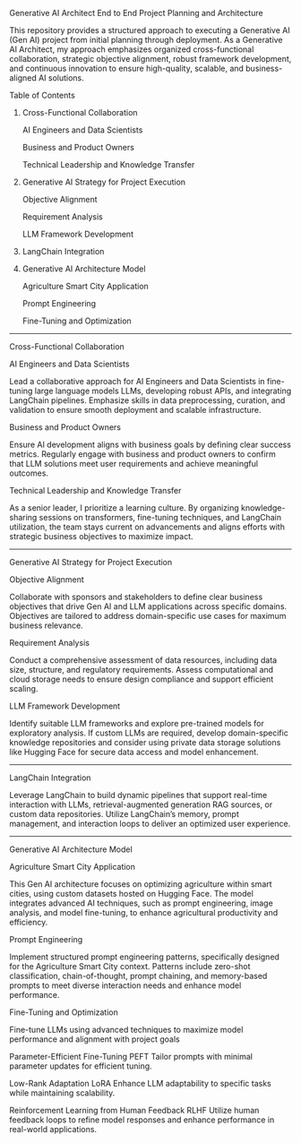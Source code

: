 Generative AI Architect End to End Project Planning and Architecture

This repository provides a structured approach to executing a Generative AI (Gen AI) project from initial planning through deployment. As a Generative AI Architect, my approach emphasizes organized cross-functional collaboration, strategic objective alignment, robust framework development, and continuous innovation to ensure high-quality, scalable, and business-aligned AI solutions.

Table of Contents

1. Cross-Functional Collaboration

   AI Engineers and Data Scientists

   Business and Product Owners

   Technical Leadership and Knowledge Transfer

2. Generative AI Strategy for Project Execution

   Objective Alignment

   Requirement Analysis

   LLM Framework Development

3. LangChain Integration

4. Generative AI Architecture Model

   Agriculture Smart City Application

   Prompt Engineering

   Fine-Tuning and Optimization

------------------------------------------------------------------------------------------------------

Cross-Functional Collaboration

AI Engineers and Data Scientists

Lead a collaborative approach for AI Engineers and Data Scientists in fine-tuning large language models LLMs, developing robust APIs, and integrating LangChain pipelines. Emphasize skills in data preprocessing, curation, and validation to ensure smooth deployment and scalable infrastructure.

Business and Product Owners

Ensure AI development aligns with business goals by defining clear success metrics. Regularly engage with business and product owners to confirm that LLM solutions meet user requirements and achieve meaningful outcomes.

Technical Leadership and Knowledge Transfer

As a senior leader, I prioritize a learning culture. By organizing knowledge-sharing sessions on transformers, fine-tuning techniques, and LangChain utilization, the team stays current on advancements and aligns efforts with strategic business objectives to maximize impact.

------------------------------------------------------------------------------------------------------

Generative AI Strategy for Project Execution

Objective Alignment

Collaborate with sponsors and stakeholders to define clear business objectives that drive Gen AI and LLM applications across specific domains. Objectives are tailored to address domain-specific use cases for maximum business relevance.

Requirement Analysis

Conduct a comprehensive assessment of data resources, including data size, structure, and regulatory requirements. Assess computational and cloud storage needs to ensure design compliance and support efficient scaling.

LLM Framework Development

Identify suitable LLM frameworks and explore pre-trained models for exploratory analysis. If custom LLMs are required, develop domain-specific knowledge repositories and consider using private data storage solutions like Hugging Face for secure data access and model enhancement.

------------------------------------------------------------------------------------------------------

LangChain Integration

Leverage LangChain to build dynamic pipelines that support real-time interaction with LLMs, retrieval-augmented generation RAG sources, or custom data repositories. Utilize LangChain’s memory, prompt management, and interaction loops to deliver an optimized user experience.

------------------------------------------------------------------------------------------------------

Generative AI Architecture Model

Agriculture Smart City Application

This Gen AI architecture focuses on optimizing agriculture within smart cities, using custom datasets hosted on Hugging Face. The model integrates advanced AI techniques, such as prompt engineering, image analysis, and model fine-tuning, to enhance agricultural productivity and efficiency.

Prompt Engineering

Implement structured prompt engineering patterns, specifically designed for the Agriculture Smart City context. Patterns include zero-shot classification, chain-of-thought, prompt chaining, and memory-based prompts to meet diverse interaction needs and enhance model performance.

Fine-Tuning and Optimization

Fine-tune LLMs using advanced techniques to maximize model performance and alignment with project goals

Parameter-Efficient Fine-Tuning PEFT Tailor prompts with minimal parameter updates for efficient tuning.

Low-Rank Adaptation LoRA Enhance LLM adaptability to specific tasks while maintaining scalability.

Reinforcement Learning from Human Feedback RLHF Utilize human feedback loops to refine model responses and enhance performance in real-world applications.

